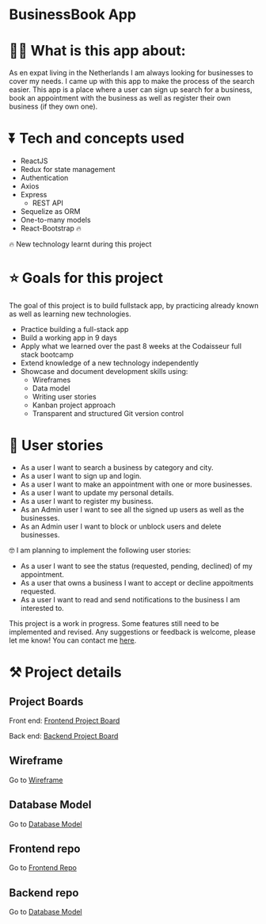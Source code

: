 # BusinessBook App

# 👩‍💻 What is this app about:
As en expat living in the Netherlands I am always looking for businesses to cover my needs. I came up with this app to make the process of the search easier. This app is a place where a user can sign up search for a business, book an appointment with the business as well as register their own business (if they own one).


# ⏬ Tech and concepts used

- ReactJS
- Redux for state management
- Authentication
- Axios
- Express
   * REST API
- Sequelize as ORM
- One-to-many models
- React-Bootstrap 🔥

🔥  New technology learnt during this project

# ⭐ Goals for this project
The goal of this project is to build fullstack app, by practicing already known as well as learning new technologies.

- Practice building a full-stack app
- Build a working app in 9 days
- Apply what we learned over the past 8 weeks at the Codaisseur full stack bootcamp
- Extend knowledge of a new technology independently
- Showcase and document development skills using:
     * Wireframes
     * Data model
     * Writing user stories
     * Kanban project approach
     * Transparent and structured Git version control

# 📓 User stories
- As a user I want to search a business by category and city.
- As a user I want to sign up and login.
- As a user I want to make an appointment with one or more businesses.
- As a user I want to update my personal details.
- As a user I want to register my business.
- As an Admin user I want to see all the signed up users as well as the businesses.
- As an Admin user I want to block or unblock users and delete businesses.

🤓 I am planning to implement the following user stories:
* As a user I want to see the status (requested, pending, declined) of my appointment.
* As a user that owns a business I want to accept or decline appoitments requested.
* As a user I want to read and send notifications to the business I am interested to.

This project is a work in progress. Some features still need to be implemented and revised. Any suggestions or feedback is welcome, please let me know! You can contact me [here](https://www.linkedin.com/in/evangelia-alamani-487647137/).


# ⚒ Project details

## Project Boards

Front end:
[Frontend Project Board](https://github.com/VanessaAla/businessbook-frontend/projects/1) 

Back end:
[Backend Project Board](https://github.com/VanessaAla/businessbook-backend/projects/1) 

## Wireframe

Go to [Wireframe](https://wireframepro.mockflow.com/editor.jsp?editor=on&bgcolor=white&perm=Create&ptitle=My%20Project&category=featured&projectid=M9ad1ad852a3104db6b9b5b3bfb849d631617526151986&publicid=83ff7ff9b34e40de8c460abda2c28707#/page/56b827f523104cf09a79830a5ee018f9)

## Database Model

Go to [Database Model](https://dbdiagram.io/d/6069a310ecb54e10c33e9b12)

## Frontend repo

Go to [Frontend Repo](https://github.com/VanessaAla/businessbook-frontend)

## Backend repo

Go to [Database Model](https://github.com/VanessaAla/businessbook-backend)







